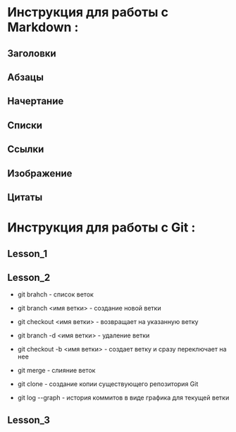 # Инструкция для работы с Markdown :

## Заголовки 

## Абзацы

## Начертание

## Списки

## Ссылки

## Изображение

## Цитаты


# Инструкция для работы с Git :

## Lesson_1

## Lesson_2

* git brahch - список веток

* git branch <имя ветки> - создание новой ветки

* git checkout <имя ветки> - возвращает на указанную ветку

* git branch -d <имя ветки> - удаление ветки


* git checkout -b <имя ветки> - создает ветку и сразу переключает на нее

* git merge - слияние веток

* git clone - создание копии существующего репозитория Git

* git log --graph - история коммитов в виде графика для текущей ветки





## Lesson_3
